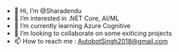 - 👋 Hi, I’m @Sharadendu
- 👀 I’m interested in .NET Core, AI/ML
- 🌱 I’m currently learning Azure Cognitive 
- 💞️ I’m looking to collaborate on some exiticing projects 
- 📫 How to reach me : AutobotSingh2018@gmail.com

<!---
Sharadendu/Sharadendu is a ✨ special ✨ repository because its `README.md` (this file) appears on your GitHub profile.
You can click the Preview link to take a look at your changes.
--->

